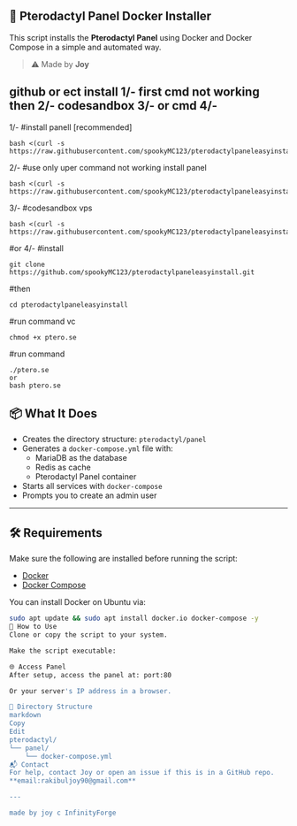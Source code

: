 ## 🐉 Pterodactyl Panel Docker Installer

This script installs the **Pterodactyl Panel** using Docker and Docker Compose in a simple and automated way.

> ⚠️ Made by **Joy**

github or ect install 1/-
first cmd not working then 2/-
codesandbox 3/-
or cmd 4/-
---
1/-
#install panell [recommended]
```plaintext 
bash <(curl -s https://raw.githubusercontent.com/spookyMC123/pterodactylpaneleasyinstall/refs/heads/main/ptero.se)
```
2/-
#use only uper command not working install panel
```plaintext
bash <(curl -s https://raw.githubusercontent.com/spookyMC123/pterodactylpaneleasyinstall/refs/heads/main/tryptero.sh)
```
3/-
#codesandbox vps
```plaintext
bash <(curl -s https://raw.githubusercontent.com/spookyMC123/pterodactylpaneleasyinstall/refs/heads/main/codesandboxptero.sh)
```
#or
4/-
#install
```plaintext 
git clone https://github.com/spookyMC123/pterodactylpaneleasyinstall.git
```
#then
```plaintext 
cd pterodactylpaneleasyinstall
```
#run command vc
```plaintext 
chmod +x ptero.se
```
#run command
```plaintext
./ptero.se
or
bash ptero.se
```




## 📦 What It Does

- Creates the directory structure: `pterodactyl/panel`
- Generates a `docker-compose.yml` file with:
  - MariaDB as the database
  - Redis as cache
  - Pterodactyl Panel container
- Starts all services with `docker-compose`
- Prompts you to create an admin user

---

## 🛠️ Requirements

Make sure the following are installed before running the script:

- [Docker](https://docs.docker.com/get-docker/)
- [Docker Compose](https://docs.docker.com/compose/install/)

You can install Docker on Ubuntu via:

```bash
sudo apt update && sudo apt install docker.io docker-compose -y
🚀 How to Use
Clone or copy the script to your system.

Make the script executable:

🌐 Access Panel
After setup, access the panel at: port:80

Or your server's IP address in a browser.

📁 Directory Structure
markdown
Copy
Edit
pterodactyl/
└── panel/
    └── docker-compose.yml
📬 Contact
For help, contact Joy or open an issue if this is in a GitHub repo.
**email:rakibuljoy90@gmail.com**

---

made by joy c InfinityForge

